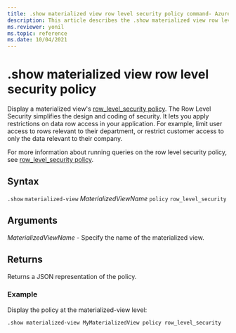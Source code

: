 ```yaml
---
title: .show materialized view row level security policy command- Azure Data Explorer
description: This article describes the .show materialized view row level security policy command in Azure Data Explorer.
ms.reviewer: yonil
ms.topic: reference
ms.date: 10/04/2021
---
```

# .show materialized view row level security policy

Display a materialized view's [row_level_security policy](rowlevelsecuritypolicy.md). The Row Level Security simplifies the design and coding of security. It lets you apply restrictions on data row access in your application. For example, limit user access to rows relevant to their department, or restrict customer access to only the data relevant to their company.

For more information about running queries on the row level security policy, see [row_level_security policy](rowlevelsecuritypolicy.md).

## Syntax

`.show` `materialized-view` *MaterializedViewName* `policy` `row_level_security`

## Arguments

*MaterializedViewName* - Specify the name of the materialized view.

## Returns

Returns a JSON representation of the policy.

### Example

Display the policy at the materialized-view level:

```kusto
.show materialized-view MyMaterializedView policy row_level_security
```
